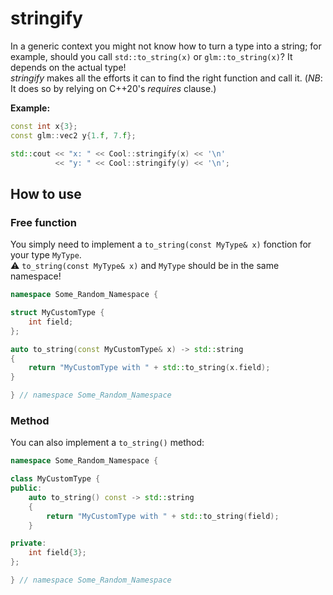 # stringify

In a generic context you might not know how to turn a type into a string; for example, should you call `std::to_string(x)` or `glm::to_string(x)`? It depends on the actual type!<br/>
*stringify* makes all the efforts it can to find the right function and call it. (*NB*: It does so by relying on C++20's *requires* clause.)

**Example:**

```cpp
const int x{3};
const glm::vec2 y{1.f, 7.f};

std::cout << "x: " << Cool::stringify(x) << '\n'
          << "y: " << Cool::stringify(y) << '\n';
```

## How to use

### Free function

You simply need to implement a `to_string(const MyType& x)` fonction for your type `MyType`.<br/>
⚠️ `to_string(const MyType& x)` and `MyType` should be in the same namespace!

```cpp
namespace Some_Random_Namespace {

struct MyCustomType {
    int field;
};

auto to_string(const MyCustomType& x) -> std::string
{
    return "MyCustomType with " + std::to_string(x.field);
}

} // namespace Some_Random_Namespace
```

### Method

You can also implement a `to_string()` method:

```cpp
namespace Some_Random_Namespace {

class MyCustomType {
public:
    auto to_string() const -> std::string
    {
        return "MyCustomType with " + std::to_string(field);
    }

private:
    int field{3};
};

} // namespace Some_Random_Namespace
```
